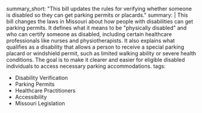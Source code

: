 summary_short: "This bill updates the rules for verifying whether someone is disabled so they can get parking permits or placards."
summary: |
  This bill changes the laws in Missouri about how people with disabilities can get parking permits. It defines what it means to be "physically disabled" and who can certify someone as disabled, including certain healthcare professionals like nurses and physiotherapists. It also explains what qualifies as a disability that allows a person to receive a special parking placard or windshield permit, such as limited walking ability or severe health conditions. The goal is to make it clearer and easier for eligible disabled individuals to access necessary parking accommodations.
tags:
  - Disability Verification
  - Parking Permits
  - Healthcare Practitioners
  - Accessibility
  - Missouri Legislation
